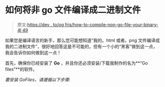 # 如何将非 go 文件编译成二进制文件

> 原文:[https://dev . to/og fris/how-to-compile-non-go-file-your-binary-4l 49](https://dev.to/ogfris/how-to-compile-non-go-file-into-your-binary-4l49)

如果您是编译语言的新手，那么您可能想知道“我的。html 或者。png 文件编译成我的二进制文件”，很好地回答这是不可能的，但有一个小的“黑客”做到这一点，我会告诉你如何做到这一点！

首先，确保你已经安装了 **Go** ，并且你还必须安装/下载我制作的名为**“Go files”**的软件。

*要安装 GoFiles，请遵循以下步骤:*